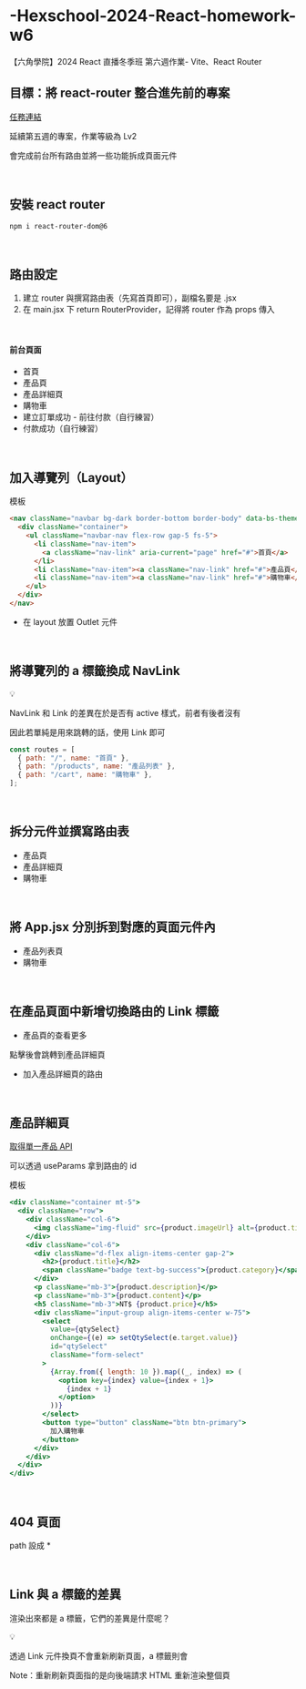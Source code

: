 # -Hexschool-2024-React-homework-w6

【六角學院】2024 React 直播冬季班 第六週作業- Vite、React Router

## 目標：將 react-router 整合進先前的專案

[任務連結](https://rpg.hexschool.com/#/tasks/12062543649528575017)

延續第五週的專案，作業等級為 Lv2

會完成前台所有路由並將一些功能拆成頁面元件

<br>

## 安裝 react router

```bash
npm i react-router-dom@6
```

<br>

## 路由設定

1. 建立 router 與撰寫路由表（先寫首頁即可），副檔名要是 .jsx
2. 在 main.jsx 下 return RouterProvider，記得將 router 作為 props 傳入

<br>

#### 前台頁面

- 首頁
- 產品頁
- 產品詳細頁
- 購物車
- 建立訂單成功 - 前往付款（自行練習）
- 付款成功（自行練習）

<br>

## 加入導覽列（Layout）

模板

```html
<nav className="navbar bg-dark border-bottom border-body" data-bs-theme="dark">
  <div className="container">
    <ul className="navbar-nav flex-row gap-5 fs-5">
      <li className="nav-item">
        <a className="nav-link" aria-current="page" href="#">首頁</a>
      </li>
      <li className="nav-item"><a className="nav-link" href="#">產品頁</a></li>
      <li className="nav-item"><a className="nav-link" href="#">購物車</a></li>
    </ul>
  </div>
</nav>
```

- 在 layout 放置 Outlet 元件

<br>

## 將導覽列的 a 標籤換成 NavLink

<aside>
💡

NavLink 和 Link 的差異在於是否有 active 樣式，前者有後者沒有

因此若單純是用來跳轉的話，使用 Link 即可

</aside>

```jsx
const routes = [
  { path: "/", name: "首頁" },
  { path: "/products", name: "產品列表" },
  { path: "/cart", name: "購物車" },
];
```

<br>

## 拆分元件並撰寫路由表

- 產品頁
- 產品詳細頁
- 購物車

<br>

## 將 App.jsx 分別拆到對應的頁面元件內

- 產品列表頁
- 購物車

<br>

## 在產品頁面中新增切換路由的 Link 標籤

- 產品頁的查看更多

點擊後會跳轉到產品詳細頁

- 加入產品詳細頁的路由

<br>

## 產品詳細頁

[取得單一產品 API](<https://hexschool.github.io/ec-courses-api-swaggerDoc/#/%E5%AE%A2%E6%88%B6%E8%B3%BC%E7%89%A9%20-%20%E7%94%A2%E5%93%81%20(Products)/get_v2_api__api_path__product__id_>)

可以透過 useParams 拿到路由的 id

模板

```jsx
<div className="container mt-5">
  <div className="row">
    <div className="col-6">
      <img className="img-fluid" src={product.imageUrl} alt={product.title} />
    </div>
    <div className="col-6">
      <div className="d-flex align-items-center gap-2">
        <h2>{product.title}</h2>
        <span className="badge text-bg-success">{product.category}</span>
      </div>
      <p className="mb-3">{product.description}</p>
      <p className="mb-3">{product.content}</p>
      <h5 className="mb-3">NT$ {product.price}</h5>
      <div className="input-group align-items-center w-75">
        <select
          value={qtySelect}
          onChange={(e) => setQtySelect(e.target.value)}
          id="qtySelect"
          className="form-select"
        >
          {Array.from({ length: 10 }).map((_, index) => (
            <option key={index} value={index + 1}>
              {index + 1}
            </option>
          ))}
        </select>
        <button type="button" className="btn btn-primary">
          加入購物車
        </button>
      </div>
    </div>
  </div>
</div>
```

<br>

## 404 頁面

path 設成 \*

<br>

## Link 與 a 標籤的差異

渲染出來都是 a 標籤，它們的差異是什麼呢？

<aside>
💡

透過 Link 元件換頁不會重新刷新頁面，a 標籤則會

Note：重新刷新頁面指的是向後端請求 HTML 重新渲染整個頁

</aside>
